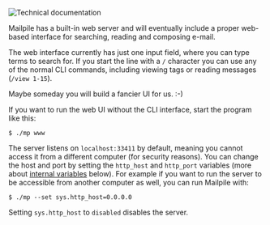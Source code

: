 ![Technical documentation](https://github.com/pagekite/Mailpile/wiki/images/page-technical.png)

Mailpile has a built-in web server and will eventually include a proper
web-based interface for searching, reading and composing e-mail.

The web interface currently has just one input field, where you can
type terms to search for.  If you start the line with a `/` character
you can use any of the normal CLI commands, including viewing tags or
reading messages (`/view 1-15`).

Maybe someday you will build a fancier UI for us. :-)

If you want to run the web UI without the CLI interface, start the
program like this:

    $ ./mp www

The server listens on `localhost:33411` by default, meaning you cannot
access it from a different computer (for security reasons). You can change
the host and port by setting the `http_host` and `http_port` variables
(more about [internal variables](#internal-variables) below).
For example if you want to run the server to be accessible
from another computer as well, you can run Mailpile
with:

    $ ./mp --set sys.http_host=0.0.0.0

Setting `sys.http_host` to `disabled` disables the server.
